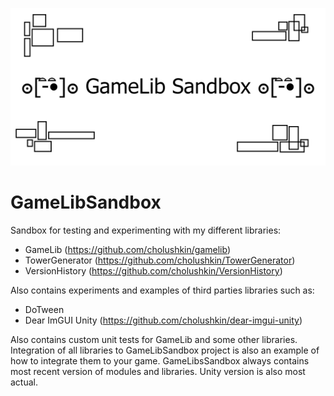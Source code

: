 ![logo](Images/repository-open-graph-gamelibsandbox.png)

# GameLibSandbox
Sandbox for testing and experimenting with my different libraries:
  * GameLib (https://github.com/cholushkin/gamelib)
  * TowerGenerator (https://github.com/cholushkin/TowerGenerator)
  * VersionHistory (https://github.com/cholushkin/VersionHistory)

Also contains experiments and examples of third parties libraries such as:
  * DoTween
  * Dear ImGUI Unity (https://github.com/cholushkin/dear-imgui-unity)
  
Also contains custom unit tests for GameLib and some other libraries.
Integration of all libraries to GameLibSandbox project is also an example of how to integrate them to your game. 
GameLibsSandbox always contains most recent version of modules and libraries. Unity version is also most actual.
